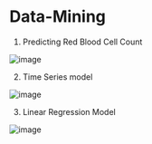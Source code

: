 # Data-Mining


1) Predicting Red Blood Cell Count


![image](https://github.com/payalag04/Data-Mining/assets/64680668/8c245a20-6ab1-462d-91ce-2c5b07b1b6b7)


2) Time Series model


![image](https://github.com/payalag04/Data-Mining/assets/64680668/b422bb79-a337-4510-b332-c8590cc8f85d)


3) Linear Regression Model


![image](https://github.com/payalag04/Data-Mining/assets/64680668/a15b5201-a41a-42cd-8383-a0f0c1cbb822)

